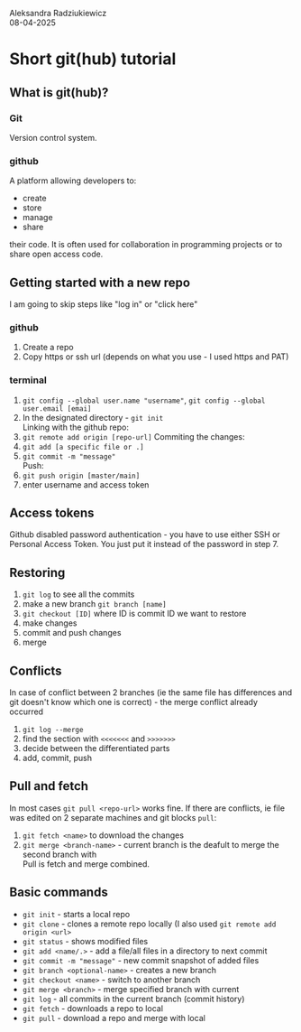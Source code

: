 Aleksandra Radziukiewicz  
08-04-2025  
# Short git(hub) tutorial

## What is git(hub)?

### Git

Version control system.

### github

A platform allowing developers to:  
* create  
* store  
* manage  
* share  

their code. It is often used for collaboration in programming projects or to share open access code.  

## Getting started with a new repo

I am going to skip steps like "log in" or "click here"  

### github
1. Create a repo  
2. Copy https or ssh url (depends on what you use - I used https and PAT)
### terminal  
1. `git config --global user.name "username"`, `git config --global user.email [emai]`  
2. In the designated directory - `git init`  
Linking with the github repo:  
3. `git remote add origin [repo-url]`
Commiting the changes:  
4. `git add [a specific file or .]`  
5. `git commit -m "message"`  
Push:  
6. `git push origin [master/main]`  
7. enter username and access token

## Access tokens

Github disabled password authentication - you have to use either SSH 
or Personal Access Token. You just put it instead of the password in 
step 7.  

## Restoring

1. `git log` to see all the commits  
2. make a new branch `git branch [name]`
3. `git checkout [ID]` where ID is commit ID we want to restore  
4. make changes  
5. commit and push changes  
6. merge

## Conflicts

In case of conflict between 2 branches (ie the same file has 
differences and git doesn't know which one is correct) - the merge 
conflict already occurred  

1. `git log --merge`  
2. find the section with `<<<<<<<` and `>>>>>>>`  
3. decide between the differentiated parts  
4. add, commit, push  

## Pull and fetch

In most cases `git pull <repo-url>` works fine. If there are 
conflicts, ie file was edited on 2 separate machines and git blocks 
`pull`:  
1. `git fetch <name>` to download the changes  
2. `git merge <branch-name>` - current branch is the deafult to merge the second branch with  
Pull is fetch and merge combined.

## Basic commands

* `git init` - starts a local repo  
* `git clone` - clones a remote repo locally (I also used `git remote add origin <url>`  
* `git status` - shows modified files  
* `git add <name/.>` - add a file/all files in a directory to next commit  
* `git commit -m "message"` - new commit snapshot of added files  
* `git branch <optional-name>` - creates a new branch  
* `git checkout <name>` - switch to another branch  
* `git merge <branch>` - merge specified branch with current  
* `git log` - all commits in the current branch (commit history)  
* `git fetch` - downloads a repo to local  
* `git pull` - download a repo and merge with local  

